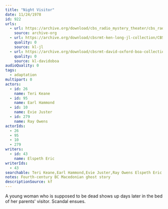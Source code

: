 ```yaml
---
title: "Night Visitor"
date: 11/24/1978
id: 922
urls: 
  - url: https://archive.org/download/cbs_radio_mystery_theater/cbs_radio_mystery_theater-0901-0950.zip/cbs_radio_mystery_theater-0901-0950%2Fcbsrmt_0922_night_visitor.mp3
    source: archive-org
  - url: https://archive.org/download/cbsrmt-ken-long-jl-collection/CBSRMT - 781124 0922 Night Visitor_jl.mp3
    quality: 0
    source: kl-jl
  - url: https://archive.org/download/cbsrmt-david-oxford-boa-collection/CBSRMT-781124-0922-Night-Visitor-(128-48)_WBBM-JE-{BoA}.mp3
    quality: 0
    source: kl-davidoboa
audioQuality: 0
tags: 
  - adaptation
multipart: 0
actors:  
  - id: 26
    name: Teri Keane  
  - id: 95
    name: Earl Hammond  
  - id: 10
    name: Evie Juster  
  - id: 279
    name: Ray Owens
actorIds:  
  - 26  
  - 95  
  - 10  
  - 279
writers:  
  - id: 43
    name: Elspeth Eric
writerIds:  
  - 43
searchable: Teri Keane,Earl Hammond,Evie Juster,Ray Owens Elspeth Eric
notes: Fourth-century BC Macedonian ghost story
descriptionSource: kf
---
```

A young woman who is supposed to be dead shows up days later in the bed of her parents' visitor. Scandal ensues.